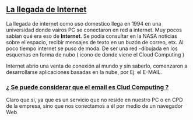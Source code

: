 ## [La llegada de Internet]()

La llegada de internet como uso domestico llega en 1994 en una universidad 
donde vairos PC se conectaron en red a internet. Muy pocos sabian qué era
eso de **Internet**. 
Se podia consultar en la NASA noticias sobre el espacio, recibir mensajes de 
texto en un buzón de correo, etx. 
Al poco tiempo internet se puso de moda. De ser una red -dibujada en los 
esquemas en forma de nubo ( icono de donde viene el Cloud Computing )

Internet abrio una venta de conexión al mundo y sin saberlo, comenzaron a 
desarrollarse aplicaciones basadas en la nube, por Ej:
el E-MAIL. 

### [¿ Se puede considerar que el email es Clud Computing ?]()
Claro que si, ya que es un servicio que no reside en nuestro PC o en CPD de 
la empresa, sino que nos conectamos a él por medio de un navegador Web